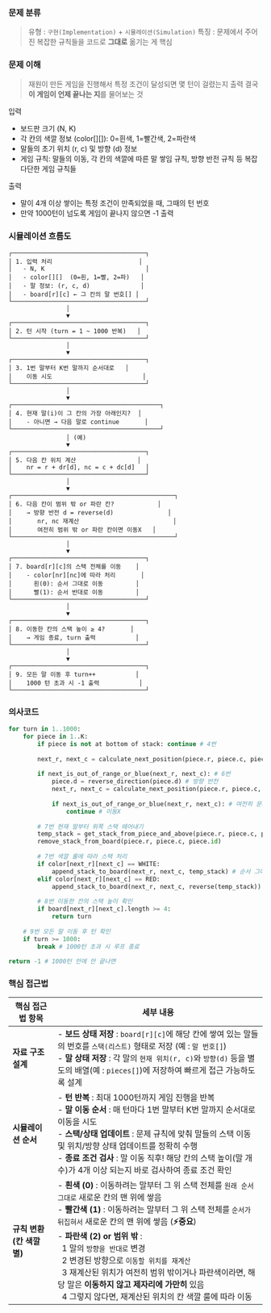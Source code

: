 ### 문제 분류 
> 유형 : ```구현(Implementation)``` + ```시뮬레이션(Simulation)```
> 특징 : 문제에서 주어진 복잡한 규칙들을 코드로 **그대로** 옮기는 게 핵심

### 문제 이해 
> 재원이 만든 게임을 진행해서 특정 조건이 달성되면 몇 턴이 걸렸는지 출력
> 결국 **이 게임이 언제 끝나는 지**를 물어보는 것

입력
  - 보드판 크기 (N, K)
  - 각 칸의 색깔 정보 (color[][]): 0=흰색, 1=빨간색, 2=파란색
  - 말들의 초기 위치 (r, c) 및 방향 (d) 정보
  - 게임 규칙: 말들의 이동, 각 칸의 색깔에 따른 말 쌓임 규칙, 방향 반전 규칙 등 복잡다단한 게임 규칙들

출력
  - 말이 4개 이상 쌓이는 특정 조건이 만족되었을 때, 그때의 턴 번호
  - 만약 1000턴이 넘도록 게임이 끝나지 않으면 -1 출력

### 시뮬레이션 흐름도

```
┌─────────────────────────────────────┐
│ 1. 입력 처리                        │
│   - N, K                            │
│   - color[][]  (0=흰, 1=빨, 2=파)   │
│   - 말 정보: (r, c, d)              │
│   - board[r][c] ← 그 칸의 말 번호[] │
└─────────────────────────────────────┘
                │
                ▼
┌─────────────────────────────────────┐
│ 2. 턴 시작 (turn = 1 ~ 1000 반복)   │
└─────────────────────────────────────┘
                │
                ▼
┌─────────────────────────────────────┐
│ 3. 1번 말부터 K번 말까지 순서대로   │
│    이동 시도                         │
└─────────────────────────────────────┘
                │
                ▼
┌─────────────────────────────────────────┐
│ 4. 현재 말(i)이 그 칸의 가장 아래인지?  │
│    - 아니면 → 다음 말로 continue       │
└─────────────────────────────────────────┘
                │ (예)
                ▼
┌─────────────────────────────────────┐
│ 5. 다음 칸 위치 계산                 │
│    nr = r + dr[d], nc = c + dc[d]   │
└─────────────────────────────────────┘
                │
                ▼
┌─────────────────────────────────────────────┐
│ 6. 다음 칸이 범위 밖 or 파란 칸?            │
│    → 방향 반전 d = reverse(d)               │
│       nr, nc 재계산                          │
│       여전히 범위 밖 or 파란 칸이면 이동X   │
└─────────────────────────────────────────────┘
                │
                ▼
┌─────────────────────────────────────┐
│ 7. board[r][c]의 스택 전체를 이동    │
│    - color[nr][nc]에 따라 처리       │
│      흰(0): 순서 그대로 이동         │
│      빨(1): 순서 반대로 이동         │
└─────────────────────────────────────┘
                │
                ▼
┌─────────────────────────────────────┐
│ 8. 이동한 칸의 스택 높이 ≥ 4?       │
│    → 게임 종료, turn 출력           │
└─────────────────────────────────────┘
                │
                ▼
┌─────────────────────────────────────┐
│ 9. 모든 말 이동 후 turn++           │
│    1000 턴 초과 시 -1 출력           │
└─────────────────────────────────────┘
```

### 의사코드
```python
for turn in 1..1000:
    for piece in 1..K:
        if piece is not at bottom of stack: continue # 4번
        
        next_r, next_c = calculate_next_position(piece.r, piece.c, piece.d) # 5번
        
        if next_is_out_of_range_or_blue(next_r, next_c): # 6번
            piece.d = reverse_direction(piece.d) # 방향 반전
            next_r, next_c = calculate_next_position(piece.r, piece.c, piece.d) # 위치 재계산
            
            if next_is_out_of_range_or_blue(next_r, next_c): # 여전히 문제 있으면
                continue # 이동X
        
        # 7번 현재 말부터 위쪽 스택 떼어내기
        temp_stack = get_stack_from_piece_and_above(piece.r, piece.c, piece.id)
        remove_stack_from_board(piece.r, piece.c, piece.id)
        
        # 7번 색깔 룰에 따라 스택 처리
        if color[next_r][next_c] == WHITE:
            append_stack_to_board(next_r, next_c, temp_stack) # 순서 그대로
        elif color[next_r][next_c] == RED:
            append_stack_to_board(next_r, next_c, reverse(temp_stack)) # 순서 뒤집어서
        
        # 8번 이동한 칸의 스택 높이 확인
        if board[next_r][next_c].length >= 4:
            return turn
            
    # 9번 모든 말 이동 후 턴 확인
    if turn >= 1000:
        break # 1000턴 초과 시 루프 종료
        
return -1 # 1000턴 안에 안 끝나면
```

### 핵심 접근법

| 핵심 접근법 항목 | 세부 내용 |
|---|---|
| **자료 구조 설계** | - **보드 상태 저장** : `board[r][c]`에 해당 칸에 쌓여 있는 말들의 번호를 `스택(리스트)` 형태로 저장 (예 : `말 번호[]`)<br/>- **말 상태 저장** : 각 말의 `현재 위치(r, c)`와 `방향(d)` 등을 별도의 배열(예 : `pieces[]`)에 저장하여 빠르게 접근 가능하도록 설계 |
| **시뮬레이션 순서** | - **턴 반복** : 최대 1000턴까지 게임 진행을 반복<br/>- **말 이동 순서** : 매 턴마다 1번 말부터 K번 말까지 순서대로 이동을 시도<br/>- **스택/상태 업데이트** : 문제 규칙에 맞춰 말들의 스택 이동 및 위치/방향 상태 업데이트를 정확히 수행<br/>- **종료 조건 검사** : 말 이동 직후! 해당 칸의 스택 높이(말 개수)가 4개 이상 되는지 바로 검사하여 종료 조건 확인 |
| **규칙 변환 (칸 색깔별)** | - **흰색 (0)** : 이동하려는 말부터 그 위 스택 전체를 `원래 순서 그대로` 새로운 칸의 맨 위에 쌓음<br/>- **빨간색 (1)** : 이동하려는 말부터 그 위 스택 전체를 `순서가 뒤집혀서` 새로운 칸의 맨 위에 쌓음 (**⚡중요**)<br/>- **파란색 (2) or 범위 밖** : <br/>&nbsp;&nbsp;1 말의 `방향을 반대로` 변경<br/>&nbsp;&nbsp;2 변경된 방향으로 `이동할 위치를 재계산`<br/>&nbsp;&nbsp;3 재계산된 위치가 여전히 범위 밖이거나 파란색이라면, 해당 말은 **이동하지 않고 제자리에 가만히** 있음<br/>&nbsp;&nbsp;4 그렇지 않다면, 재계산된 위치의 칸 색깔 룰에 따라 이동 |

